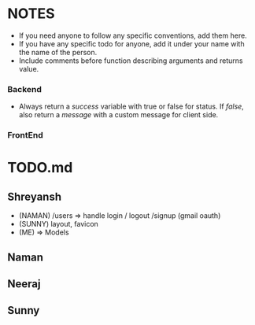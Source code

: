 # NOTES
* If you need anyone to follow any specific conventions, add them here.
* If you have any specific todo for anyone, add it under your name with the name of the person.
* Include comments before function describing arguments and returns value.
### Backend
* Always return a _success_ variable with true or false for status. If _false_, also return a _message_ with a custom message for client side.
### FrontEnd

# TODO.md
## Shreyansh
- (NAMAN) /users => handle login / logout /signup (gmail oauth)
- (SUNNY) layout, favicon
- (ME) => Models

## Naman


## Neeraj


## Sunny

